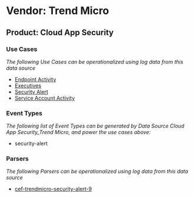Vendor: Trend Micro
===================
Product: Cloud App Security
---------------------------

### Use Cases

_The following Use Cases can be operationalized using log data from this data source_

* [Endpoint Activity](../UseCases/usecase_endpoint_activity.md)
* [Executives](../UseCases/usecase_executives.md)
* [Security Alert](../UseCases/usecase_security_alert.md)
* [Service Account Activity](../UseCases/usecase_service_account_activity.md)


### Event Types

_The following list of Event Types can be generated by Data Source Cloud App Security_Trend Micro, and power the use cases above:_

- security-alert


### Parsers

_The following Parsers can be operationalized using log data from this data source_

* [cef-trendmicro-security-alert-9](../Parsers/parserContent_cef-trendmicro-security-alert-9.md)

